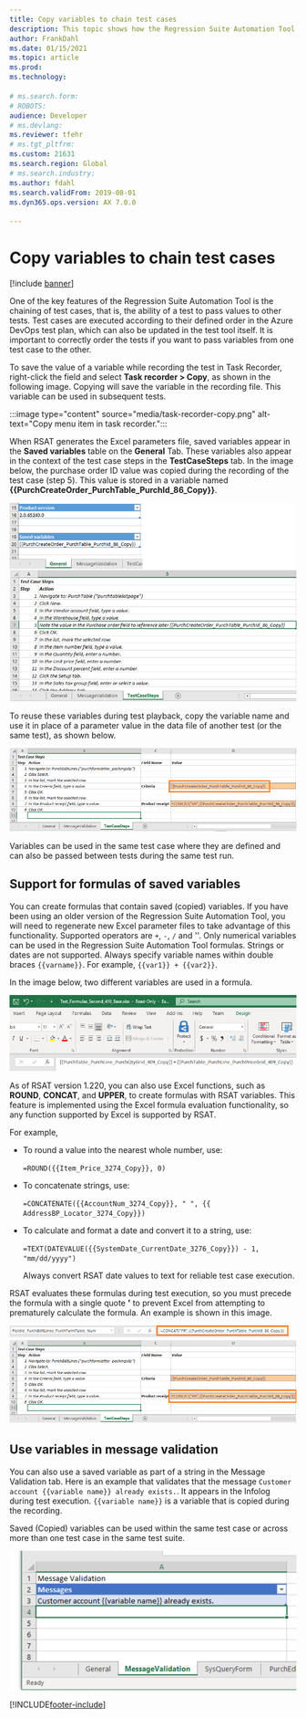 ```yaml
---
title: Copy variables to chain test cases
description: This topic shows how the Regression Suite Automation Tool can be used to chain test cases, which is the ability of a test to pass values to other tests.
author: FrankDahl
ms.date: 01/15/2021
ms.topic: article
ms.prod:
ms.technology:

# ms.search.form:
# ROBOTS:
audience: Developer
# ms.devlang:
ms.reviewer: tfehr
# ms.tgt_pltfrm:
ms.custom: 21631
ms.search.region: Global
# ms.search.industry:
ms.author: fdahl
ms.search.validFrom: 2019-08-01
ms.dyn365.ops.version: AX 7.0.0

---
```


# Copy variables to chain test cases

[!include [banner](../../includes/banner.md)]

One of the key features of the Regression Suite Automation Tool is the chaining of test cases, that is, the ability of a test to pass values to other tests. Test cases are executed according to their defined order in the Azure DevOps test plan, which can also be updated in the test tool itself. It is important to correctly order the tests if you want to pass variables from one test case to the other.

To save the value of a variable while recording the test in Task Recorder, right-click the field and select **Task recorder > Copy**, as shown in the following image. Copying will save the variable in the recording file. This variable can be used in subsequent tests.

:::image type="content" source="media/task-recorder-copy.png" alt-text="Copy menu item in task recorder.":::

When RSAT generates the Excel parameters file, saved variables appear in the **Saved variables** table on the **General** Tab. These variables also appear in the context of the test case steps in the **TestCaseSteps** tab. In the image below, the purchase order ID value was copied during the recording of the test case (step 5). This value is stored in a variable named **{{PurchCreateOrder_PurchTable_PurchId_86_Copy}}**.

![Saved variables in Excel.](media/saved-variables.png)

To reuse these variables during test playback, copy the variable name and use it in place of a parameter value in the data file of another test (or the same test), as shown below.

![Reusing variables in Excel.](media/reuse-variables.png)

Variables can be used in the same test case where they are defined and can also be passed between tests during the same test run.

## Support for formulas of saved variables

You can create formulas that contain saved (copied) variables. If you have been using an older version of the Regression Suite Automation Tool, you will need to regenerate new Excel parameter files to take advantage of this functionality. Supported operators are `+`, `-`, `/` and '\'. Only numerical variables can be used in the Regression Suite Automation Tool formulas. Strings or dates are not supported. Always specify variable names within double braces `{{varname}}`. For example, `{{var1}} + {{var2}}`.

In the image below, two different variables are used in a formula.

![Creating a formula in Excel.](media/formulas.png)

As of RSAT version 1.220, you can also use Excel functions, such as **ROUND**, **CONCAT**, and **UPPER**, to create formulas with RSAT variables. This feature is implemented using the Excel formula evaluation functionality, so any function supported by Excel is supported by RSAT.

For example,

+ To round a value into the nearest whole number, use:

    `=ROUND({{Item_Price_3274_Copy}}, 0)`

+ To concatenate strings, use:

    `=CONCATENATE({{AccountNum_3274_Copy}}, " ", {{ AddressBP_Locator_3274_Copy}})`

+ To calculate and format a date and convert it to a string, use:

    `=TEXT(DATEVALUE({{SystemDate_CurrentDate_3276_Copy}}) - 1, "mm/dd/yyyy")`

    Always convert RSAT date values to text for reliable test case execution.

RSAT evaluates these formulas during test execution, so you must precede the formula with a single quote **\'** to prevent Excel from attempting to prematurely calculate the formula. An example is shown in this image.

![Creating a formula in Excel 2.](media/formulas-2.png)

## Use variables in message validation

You can also use a saved variable as part of a string in the Message Validation tab. Here is an example that validates that the message `Customer account {{variable name}} already exists.`. It appears in the Infolog during test execution. `{{variable name}}` is a variable that is copied during the recording.

Saved (Copied) variables can be used within the same test case or across more than one test case in the same test suite.

![message with variable.](media/rsat-message-with-variable.png)


[!INCLUDE[footer-include](../../../../includes/footer-banner.md)]